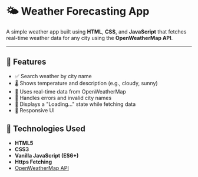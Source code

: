 # 🌤️ Weather Forecasting App

A simple weather app built using **HTML**, **CSS**, and **JavaScript** that fetches real-time weather data for any city using the **OpenWeatherMap API**.



---

## 🚀 Features

- ✅ Search weather by city name
- 🌡️ Shows temperature and description (e.g., cloudy, sunny)
- 📶 Uses real-time data from OpenWeatherMap
- 💾 Handles errors and invalid city names
- 🔁 Displays a "Loading..." state while fetching data
- 📱 Responsive UI


## 🧠 Technologies Used

- **HTML5**
- **CSS3**
- **Vanilla JavaScript (ES6+)**
- **Https Fetching**
- [OpenWeatherMap API](https://openweathermap.org/api)




